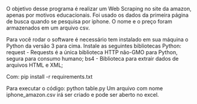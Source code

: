 O objetivo desse programa é realizar um Web Scraping no site da amazon, apenas por motivos educacionais.
Foi usado os dados da primeira página de busca quando se pesquisa por iphone. O nome e o preço foram armazenados em um arquivo csv.

Para você rodar o software é necessário tem instalado em sua máquina o Python da versão 3 para cima.
Instale as seguintes bibliotecas Python:
	request - Requests é a única biblioteca HTTP não-GMO para Python, segura para consumo humano;
	bs4 - Biblioteca para extrair dados de arquivos HTML e XML;

Com:
pip install -r requirements.txt

Para executar o código:
	python table.py
Um arquivo com nome iphone_amazon.csv irá ser criado e pode ser aberto no excel.
